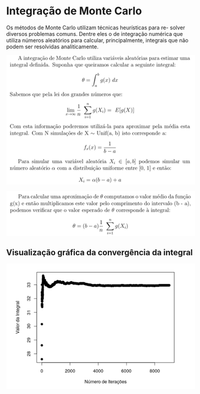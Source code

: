 # Integração de Monte Carlo
Os métodos de Monte Carlo utilizam técnicas heurı́sticas para re-
solver diversos problemas comuns. Dentre eles o de integração numérica
que utiliza números aleatórios para calcular, principalmente, integrais
que não podem ser resolvidas analiticamente.




![screen shot](ss/ss_1.png)

![screen shot](ss/ss_2.png)

## Visualização gráfica da convergência da integral
![screen shot](ss/ss_3.png)
